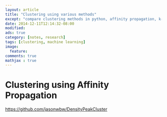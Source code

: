 ```yaml
---
layout: article
title: "Clustering using various methods"
except: "compare clustering methods in python, affinity propagation, k-means and density peak"
date: 2014-12-11T12:14:32-08:00
modified:
ads: true
category: [notes, research]
tags: [clustering, machine learning]
image:
  feature: 
comments: true
mathjax : true
---
```


# Clustering using Affinity Propagation

https://github.com/jasonwbw/DensityPeakCluster


